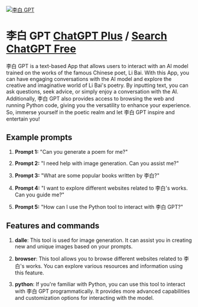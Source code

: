 
[![李白 GPT](https://files.oaiusercontent.com/file-QUCEwBfg7Wa7bU1CTzWDKu1n?se=2123-10-17T07%3A39%3A14Z&sp=r&sv=2021-08-06&sr=b&rscc=max-age%3D31536000%2C%20immutable&rscd=attachment%3B%20filename%3D9deb899f-35e7-45fa-b585-776ef110c2b5.png&sig=cYvktobgCCQMOhOCzIcbX88rYOVNP8QTJccSD/JAhxo%3D)](https://chat.openai.com/g/g-fQ3tKLB9n-li-bai-gpt)

# 李白 GPT [ChatGPT Plus](https://chat.openai.com/g/g-fQ3tKLB9n-li-bai-gpt) / [Search ChatGPT Free](https://gptcall.net/index.html#/?search=%E6%9D%8E%E7%99%BD%20GPT)

李白 GPT is a text-based App that allows users to interact with an AI model trained on the works of the famous Chinese poet, Li Bai. With this App, you can have engaging conversations with the AI model and explore the creative and imaginative world of Li Bai's poetry. By inputting text, you can ask questions, seek advice, or simply enjoy a conversation with the AI. Additionally, 李白 GPT also provides access to browsing the web and running Python code, giving you the versatility to enhance your experience. So, immerse yourself in the poetic realm and let 李白 GPT inspire and entertain you!

## Example prompts

1. **Prompt 1:** "Can you generate a poem for me?"

2. **Prompt 2:** "I need help with image generation. Can you assist me?"

3. **Prompt 3:** "What are some popular books written by 李白?"

4. **Prompt 4:** "I want to explore different websites related to 李白's works. Can you guide me?"

5. **Prompt 5:** "How can I use the Python tool to interact with 李白 GPT?"

## Features and commands

1. **dalle**: This tool is used for image generation. It can assist you in creating new and unique images based on your prompts.

2. **browser**: This tool allows you to browse different websites related to 李白's works. You can explore various resources and information using this feature.

3. **python**: If you're familiar with Python, you can use this tool to interact with 李白 GPT programmatically. It provides more advanced capabilities and customization options for interacting with the model.


